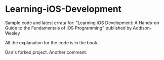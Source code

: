 Learning-iOS-Development
========================

Sample code and latest errata for:
"Learning iOS Development: A Hands-on Guide to the Fundamentals of iOS Programming" published by Addison-Wesley

All the explanation for the code is in the book.

Dan's forked project.  Another comment.